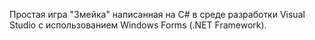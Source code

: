 
Простая игра "Змейка" написанная на C# в среде разработки Visual Studio с использованием Windows Forms (.NET Framework).
